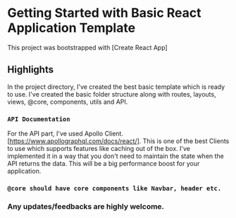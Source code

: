 # Getting Started with Basic React Application Template

This project was bootstrapped with [Create React App]

## Highlights

In the project directory, I've created the best basic template which is ready to use. I've created the basic folder structure along with routes, layouts, views, @core, components, utils and API.

###  `API Documentation`

For the API part, I've used Apollo Client.[https://www.apollographql.com/docs/react/]. 
This is one of the best Clients to use which supports features like caching out of the box. I've implemented it in a way that you don't need to maintain the state when the API returns the data. This will be a big performance boost for your application.

### `@core should have core components like Navbar, header etc.`

### Any updates/feedbacks are highly welcome.
